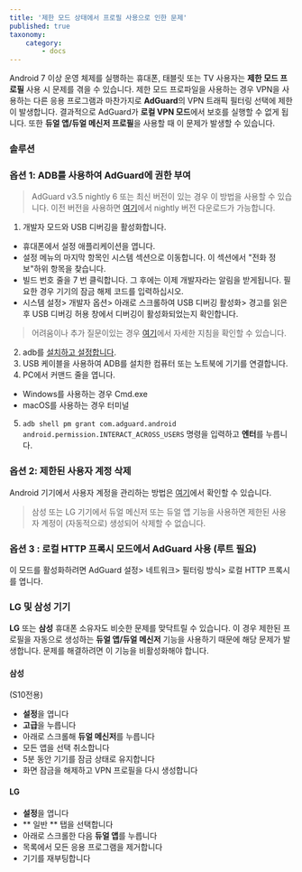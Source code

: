 ```yaml
---
title: '제한 모드 상태에서 프로필 사용으로 인한 문제'
published: true
taxonomy:
    category:
        - docs
---
```


Android 7 이상 운영 체제를 실행하는 휴대폰, 태블릿 또는 TV 사용자는 **제한 모드 프로필** 사용 시 문제를 겪을 수 있습니다. 제한 모드 프로파일을 사용하는 경우 VPN을 사용하는 다른 응용 프로그램과 마찬가지로 **AdGuard**의 VPN 트래픽 필터링 선택에 제한이 발생합니다. 결과적으로 AdGuard가 **로컬 VPN 모드**에서 보호를 실행할 수 없게 됩니다. 또한 **듀얼 앱/듀얼 메신저 프로필**을 사용할 때 이 문제가 발생할 수 있습니다.

### 솔루션

### 옵션 1: ADB를 사용하여 AdGuard에 권한 부여

> AdGuard v3.5 nightly 6 또는 최신 버전이 있는 경우 이 방법을 사용할 수 있습니다. 이전 버전을 사용하면 [여기](adguard.com/beta.html)에서 nightly 버전 다운로드가 가능합니다.  

1. 개발자 모드와 USB 디버깅을 활성화합니다.
- 휴대폰에서 설정 애플리케이션을 엽니다.
- 설정 메뉴의 마지막 항목인 시스템 섹션으로 이동합니다. 이 섹션에서 "전화 정보"하위 항목을 찾습니다.
- 빌드 번호 줄을 7 번 클릭합니다. 그 후에는 이제 개발자라는 알림을 받게됩니다. 필요한 경우 기기의 잠금 해제 코드를 입력하십시오.
- 시스템 설정> 개발자 옵션> 아래로 스크롤하여 USB 디버깅 활성화> 경고를 읽은 후 USB 디버깅 허용 창에서 디버깅이 활성화되었는지 확인합니다.

>  어려움이나 추가 질문이있는 경우 [여기](https://developer.android.com/studio/debug/dev-options)에서 자세한 지침을 확인할 수 있습니다.

2. adb를 [설치하고 설정합니다](https://www.xda-developers.com/install-adb-windows-macos-linux/). 
3. USB 케이블을 사용하여 ADB를 설치한 컴퓨터 또는 노트북에 기기를 연결합니다.
4. PC에서 커맨드 줄을 엽니다.
- Windows를 사용하는 경우 Cmd.exe
- macOS를 사용하는 경우 터미널
5. `adb shell pm grant com.adguard.android android.permission.INTERACT_ACROSS_USERS` 명령을 입력하고 **엔터**를 누릅니다.

### 옵션 2: 제한된 사용자 계정 삭제

Android 기기에서 사용자 계정을 관리하는 방법은 [여기](https://support.google.com/a/answer/6223444?hl=ko)에서 확인할 수 있습니다.

> 삼성 또는 LG 기기에서 듀얼 메신저 또는 듀얼 앱 기능을 사용하면 제한된 사용자 계정이 (자동적으로) 생성되어 삭제할 수 없습니다.

### 옵션 3 : 로컬 HTTP 프록시 모드에서 AdGuard 사용 (루트 필요)

이 모드를 활성화하려면 AdGuard 설정> 네트워크> 필터링 방식> 로컬 HTTP 프록시를 엽니다.

### LG 및 삼성 기기

**LG** 또는 **삼성** 휴대폰 소유자도 비슷한 문제를 맞닥트릴 수 있습니다. 이 경우 제한된 프로필을 자동으로 생성하는 **듀얼 앱/듀얼 메신저** 기능을 사용하기 때문에 해당 문제가 발생합니다. 문제를 해결하려면 이 기능을 비활성화해야 합니다.

#### 삼성
(S10전용)

- **설정**을 엽니다
- **고급**을 누릅니다
- 아래로 스크롤해 **듀얼 메신저**를 누릅니다
- 모든 앱을 선택 취소합니다
- 5분 동안 기기를 잠금 상태로 유지합니다
- 화면 잠금을 해제하고 VPN 프로필을 다시 생성합니다

#### LG

- **설정**을 엽니다
- ** 일반 ** 탭을 선택합니다
- 아래로 스크롤한 다음 **듀얼 앱**를 누릅니다
- 목록에서 모든 응용 프로그램을 제거합니다
- 기기를 재부팅합니다
